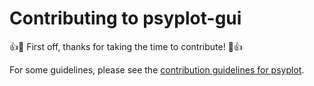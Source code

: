 # Contributing to psyplot-gui

:+1::tada: First off, thanks for taking the time to contribute! :tada::+1:

For some guidelines, please see the [contribution guidelines for psyplot](https://github.com/psyplot/psyplot/blob/master/CONTRIBUTING.md).
